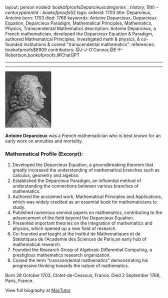 layout: person
nodeid: bookofproofs$Deparcieux
categories: history,18th-century
parentid: bookofproofs$52
tags: 
orderid: 1703
title: Deparcieux, Antoine
born: 1703
died: 1768
keywords: Antoine Deparcieux, Deparcieux Equation, Deparcieux Paradigm, Mathematical Principles, Mathematics, Physics, Transcendental Mathematics
description: Antoine Deparcieux, a French mathematician, developed the Deparcieux Equation & Paradigm, authored Mathematical Principles, investigated math & physics, & co-founded institutions & coined "transcendental mathematics".
references: bookofproofs$6909
contributors: @J-J-O'Connor,@E-F-Robertson,bookofproofs,@ChatGPT

---



---

![Deparcieux.jpg](https://github.com/bookofproofs/bookofproofs.github.io/blob/main/_sources/_assets/images/portraits/Deparcieux.jpg?raw=true)

**Antoine Deparcieux** was a French mathematician who is best known for an early work on annuities and mortality.

### Mathematical Profile (Excerpt):
1. Developed the Deparcieux Equation, a groundbreaking theorem that greatly increased the understanding of mathematical branches such as calculus, geometry and algebra.
2. Established the Deparcieux Paradigm, an influential method of understanding the connections between various branches of mathematics.
3. Authored the acclaimed work, Mathematical Principles and Applications, which was widely credited as an essential book for mathematicians to study.
4. Published numerous seminal papers on mathematics, contributing to the advancement of the field beyond the Deparcieux Equation.
5. Presented important theories on the integration of mathematics and physics, which opened up a new field of research.
6. Co-founded and taught at the Institut de Mathematiques et de Statistiques de l'Academie des Sciences de Paris,an early hub of mathematical research.
7. Founded the Research Group of Algebraic Differential Computing, a prestigious mathematics research organization.
8. Coined the term "transcendental mathematics" demonstrating his progressive thinking towards the nature of mathematics.

Born 28 October 1703, Clotet-de-Cessous, France. Died 2 September 1768, Paris, France.

View full biography at [MacTutor](https://mathshistory.st-andrews.ac.uk/Biographies/Deparcieux/)
